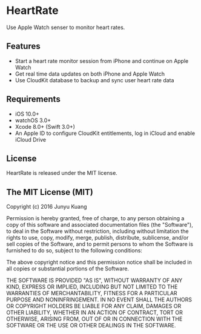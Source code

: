 # HeartRate

Use Apple Watch senser to monitor heart rates.

## Features

- Start a heart rate monitor session from iPhone and continue on Apple Watch
- Get real time data updates on both iPhone and Apple Watch
- Use CloudKit database to backup and sync user heart rate data

## Requirements
- iOS 10.0+
- watchOS 3.0+
- Xcode 8.0+ (Swift 3.0+)
- An Apple ID to configure CloudKit entitlements, log in iCloud and enable iCloud Drive

## License
HeartRate is released under the MIT license.

## The MIT License (MIT)

Copyright (c) 2016 Junyu Kuang

Permission is hereby granted, free of charge, to any person obtaining a copy
of this software and associated documentation files (the "Software"), to deal
in the Software without restriction, including without limitation the rights
to use, copy, modify, merge, publish, distribute, sublicense, and/or sell
copies of the Software, and to permit persons to whom the Software is
furnished to do so, subject to the following conditions:

The above copyright notice and this permission notice shall be included in all
copies or substantial portions of the Software.

THE SOFTWARE IS PROVIDED "AS IS", WITHOUT WARRANTY OF ANY KIND, EXPRESS OR
IMPLIED, INCLUDING BUT NOT LIMITED TO THE WARRANTIES OF MERCHANTABILITY,
FITNESS FOR A PARTICULAR PURPOSE AND NONINFRINGEMENT. IN NO EVENT SHALL THE
AUTHORS OR COPYRIGHT HOLDERS BE LIABLE FOR ANY CLAIM, DAMAGES OR OTHER
LIABILITY, WHETHER IN AN ACTION OF CONTRACT, TORT OR OTHERWISE, ARISING FROM,
OUT OF OR IN CONNECTION WITH THE SOFTWARE OR THE USE OR OTHER DEALINGS IN THE
SOFTWARE.
